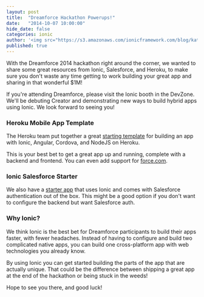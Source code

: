```yaml
---
layout: post
title:  "Dreamforce Hackathon Powerups!"
date:   "2014-10-07 10:00:00"
hide_date: false
categories: ionic
author: '<img src="https://s3.amazonaws.com/ionicframework.com/blog/katie-md.jpg" class="author-icon">Katie'
published: true
---
```


With the Dreamforce 2014 hackathon right around the corner, we wanted to share some great resources from Ionic, Salesforce, and Heroku, to make sure you don't waste any time getting to work building your great app and sharing in that wonderful $1M!
 
If you're attending Dreamforce, please visit the Ionic booth in the DevZone. We'll be debuting Creator and demonstrating new ways to build hybrid apps using Ionic. We look forward to seeing you!
 
### Heroku Mobile App Template
 
The Heroku team put together a great [starting template](https://engineering.heroku.com/blogs/2014-10-02-heroku-mobile-app-template) for building an app with Ionic, Angular, Cordova, and NodeJS on Heroku.
 
This is your best bet to get a great app up and running, complete with a backend and frontend. You can even add support for [force.com](https://github.com/heroku/mobile-template1#accessing-forcecom).
 
### Ionic Salesforce Starter
 
We also have a [starter app](https://github.com/driftyco/ionic-starter-salesforce) that uses Ionic and comes with Salesforce authentication out of the box. This might be a good option if you don't want to configure the backend but want Salesforce auth.
 
### Why Ionic?
 
We think Ionic is the best bet for Dreamforce participants to build their apps faster, with fewer headaches. Instead of having to configure and build two complicated native apps, you can build one cross-platform app with web technologies you already know.

By using Ionic you can get started building the parts of the app that are actually unique. That could be the difference between shipping a great app at the end of the hackathon or being stuck in the weeds!

Hope to see you there, and good luck!
